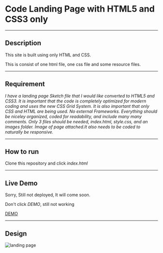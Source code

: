 # Code Landing Page with HTML5 and CSS3 only

---

## Description

This site is built using only HTML and CSS.

This is consist of one html file, one css file and some resource files.

---

## Requirement

*I have a landing page Sketch file that I would like converted to HTML5 and CSS3. It is important that the code is completely optimized for modern coding and uses the new CSS Grid System. It is also important that only CSS and HTML are being used. No external Frameworks. Everything should be niceley organized, coded for readability, and include many many comments. Only 3 files should be needed, index.html, style.css, and an images folder. Image of page attached.It also needs to be coded to naturally be responsive.*

---

## How to run

Clone this repository and click *index.html*

---

## Live Demo

Sorry, Still not deployed, It will come soon.

Don't click *DEMO*, still not working

[DEMO](http://spendodemo)

---

## Design

![landing page](https://github.com/denisp107/Spendo-Landing-Page/blob/master/assets/img/home.png?raw=true)